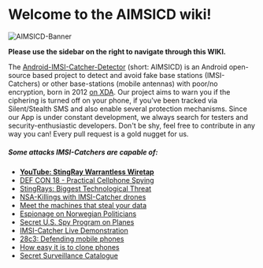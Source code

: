 # **Welcome to the AIMSICD wiki!**

![AIMSICD-Banner](https://spideroak.com/share/IFEU2U2JINCA/GitHub/home/SecUpwN/SpiderOak/PROMOTION/AIMSICD-Banner_Small.png)

**Please use the sidebar on the right to navigate through this WIKI.**

The [Android-IMSI-Catcher-Detector](https://secupwn.github.io/Android-IMSI-Catcher-Detector) (short: AIMSICD) is an Android open-source based project to detect and avoid fake base stations (IMSI-Catchers) or other base-stations (mobile antennas) with poor/no encryption, born in 2012 [on XDA](https://forum.xda-developers.com/showthread.php?t=1422969). Our project aims to warn you if the ciphering is turned off on your phone, if you've been tracked via Silent/Stealth SMS and also enable several protection mechanisms. Since our App is under constant development, we always search for testers and security-enthusiastic developers.  Don't be shy, feel free to contribute in any way you can! Every pull request is a gold nugget for us.

##### **Some attacks IMSI-Catchers are capable of:**

* **[YouTube: StingRay Warrantless Wiretap](https://www.youtube.com/watch?v=xpdpjX8Vsfw)**
* [DEF CON 18 - Practical Cellphone Spying](https://www.youtube.com/watch?v=fQSu9cBaojc)
* [StingRays: Biggest Technological Threat](https://www.eff.org/deeplinks/2012/10/stingrays-biggest-unknown-technological-threat-cell-phone-privacy)
* [NSA-Killings with IMSI-Catcher drones](https://firstlook.org/theintercept/article/2014/02/10/the-nsas-secret-role/)
* [Meet the machines that steal your data](http://arstechnica.com/tech-policy/2013/09/meet-the-machines-that-steal-your-phones-data/)
* [Espionage on Norwegian Politicians](http://www.ibtimes.co.uk/newspaper-discovers-someone-listening-norwegian-politicians-phone-calls-1479385)
* [Secret U.S. Spy Program on Planes](http://online.wsj.com/news/article_email/americans-cellphones-targeted-in-secret-u-s-spy-program-1415917533-lMyQjAxMTI0NTEwMzAxMTMwWj)
* [IMSI-Catcher Live Demonstration](https://www.youtube.com/watch?v=3oHx0zj3GWQ)
* [28c3: Defending mobile phones](http://youtu.be/YWdHSJsEOck)
* [How easy it is to clone phones](http://www.youtube.com/watch?v=Ydo19YOzpzU)
* [Secret Surveillance Catalogue](https://theintercept.com/surveillance-catalogue/)